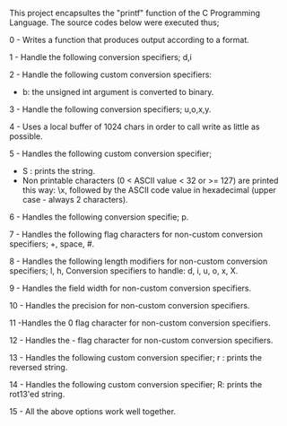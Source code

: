 This project encapsultes the "printf" function of the C Programming Language.
The source codes below were executed thus;

0 - Writes a function that produces output according to a format.

1 - Handle the following conversion specifiers; d,i

2 - Handle the following custom conversion specifiers:
* b: the unsigned int argument is converted to binary.

3 - Handle the following conversion specifiers; u,o,x,y.

4 - Uses a local buffer of 1024 chars in order to call write as little as possible.

5 - Handles the following custom conversion specifier;
* S : prints the string.
* Non printable characters (0 < ASCII value < 32 or >= 127) are printed this way: \x, followed by the ASCII code value in hexadecimal (upper case - always 2 characters).

6 - Handles the following conversion specifie; p.

7 - Handles the following flag characters for non-custom conversion specifiers; +, space, #.

8 - Handles the following length modifiers for non-custom conversion specifiers; l, h, Conversion specifiers to handle: d, i, u, o, x, X.

9 - Handles the field width for non-custom conversion specifiers.

10 - Handles the precision for non-custom conversion specifiers.

11 -Handles the 0 flag character for non-custom conversion specifiers.

12 - Handles the - flag character for non-custom conversion specifiers.

13 - Handles the following custom conversion specifier;
r : prints the reversed string.

14 - Handles the following custom conversion specifier;
R: prints the rot13'ed string.

15 - All the above options work well together.